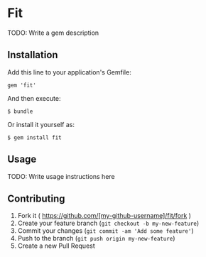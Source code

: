 # Fit

TODO: Write a gem description

## Installation

Add this line to your application's Gemfile:

    gem 'fit'

And then execute:

    $ bundle

Or install it yourself as:

    $ gem install fit

## Usage

TODO: Write usage instructions here

## Contributing

1. Fork it ( https://github.com/[my-github-username]/fit/fork )
2. Create your feature branch (`git checkout -b my-new-feature`)
3. Commit your changes (`git commit -am 'Add some feature'`)
4. Push to the branch (`git push origin my-new-feature`)
5. Create a new Pull Request
